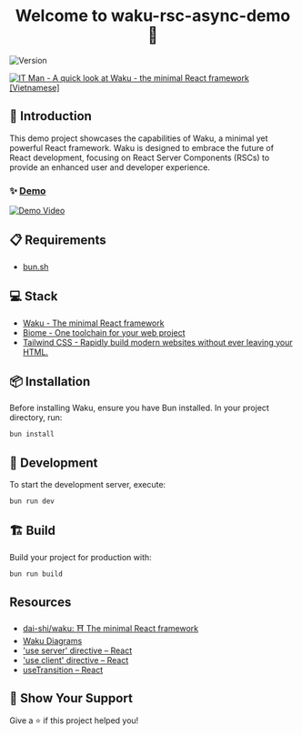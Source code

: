 <h1 align="center">Welcome to waku-rsc-async-demo 👋</h1>
<p>
  <img alt="Version" src="https://img.shields.io/badge/version-0.0.0-blue.svg?cacheSeconds=2592000" />
</p>

[![IT Man - A quick look at Waku - the minimal React framework [Vietnamese]](https://i.ytimg.com/vi/-sGIPwXZT70/hqdefault.jpg)](https://www.youtube.com/watch?v=-sGIPwXZT70)

## 🚀 Introduction

This demo project showcases the capabilities of Waku, a minimal yet powerful React framework. Waku is designed to embrace the future of React development, focusing on React Server Components (RSCs) to provide an enhanced user and developer experience.

### ✨ [Demo](https://waku-rsc.deno.dev)

[![Demo Video](https://i.gyazo.com/d53f0bd5075a69ffd8bc656207e00012.gif)](https://gyazo.com/d53f0bd5075a69ffd8bc656207e00012)

## 📋 Requirements

- [bun.sh](https://bun.sh/)

## 💻 Stack

- [Waku - The minimal React framework](https://waku.gg/)
- [Biome - One toolchain for your web project](https://biomejs.dev/)
- [Tailwind CSS - Rapidly build modern websites without ever leaving your HTML.](https://tailwindcss.com/)

## 📦 Installation

Before installing Waku, ensure you have Bun installed. In your project directory, run:

```sh
bun install
```

## 🔨 Development

To start the development server, execute:

```sh
bun run dev
```

## 🏗 Build

Build your project for production with:

```sh
bun run build
```

## Resources

- [dai-shi/waku: ⛩ The minimal React framework](https://github.com/dai-shi/waku)
- [Waku Diagrams](https://github.com/dai-shi/waku/discussions/151)
- ['use server' directive – React](https://react.dev/reference/react/use-server)
- ['use client' directive – React](https://react.dev/reference/react/use-client)
- [useTransition – React](https://react.dev/reference/react/useTransition)

## 🌟 Show Your Support

Give a ⭐ if this project helped you!
